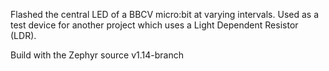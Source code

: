 Flashed the central LED of a BBCV micro:bit at varying intervals. Used as a test device for another project which uses a Light Dependent Resistor (LDR).

Build with the Zephyr source v1.14-branch
